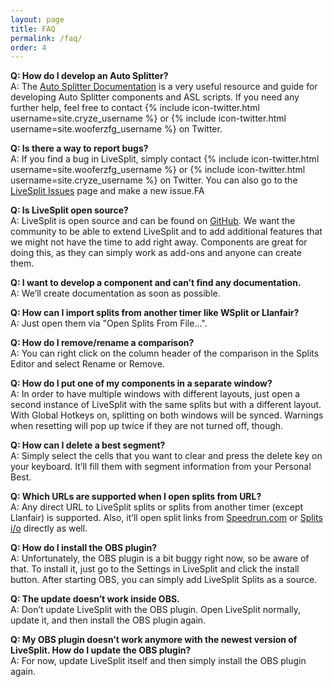 ```yaml
---
layout: page
title: FAQ
permalink: /faq/
order: 4
---
```

**Q: How do I develop an Auto Splitter?**  
A: The [Auto Splitter Documentation](https://github.com/LiveSplit/LiveSplit/blob/master/Documentation/Auto-Splitters.md) is a very useful resource and guide for developing Auto Splitter components and ASL scripts.
If you need any further help, feel free to contact {% include icon-twitter.html username=site.cryze_username %} or {% include icon-twitter.html username=site.wooferzfg_username %} on Twitter.

**Q: Is there a way to report bugs?**  
A: If you find a bug in LiveSplit, simply contact {% include icon-twitter.html username=site.wooferzfg_username %} or {% include icon-twitter.html username=site.cryze_username %} on Twitter.
You can also go to the [LiveSplit Issues](https://github.com/LiveSplit/LiveSplit/issues) page and make a new issue.FA

**Q: Is LiveSplit open source?**  
A: LiveSplit is open source and can be found on [GitHub](https://github.com/LiveSplit/LiveSplit).
We want the community to be able to extend LiveSplit and to add additional features that we might not have the time to add right away.
Components are great for doing this, as they can simply work as add-ons and anyone can create them.

**Q: I want to develop a component and can’t find any documentation.**  
A: We’ll create documentation as soon as possible.

**Q: How can I import splits from another timer like WSplit or Llanfair?**  
A: Just open them via "Open Splits From File…".

**Q: How do I remove/rename a comparison?**  
A: You can right click on the column header of the comparison in the Splits Editor and select Rename or Remove.

**Q: How do I put one of my components in a separate window?**  
A: In order to have multiple windows with different layouts, just open a second instance of LiveSplit with the same splits but with a different layout.
With Global Hotkeys on, splitting on both windows will be synced.
Warnings when resetting will pop up twice if they are not turned off, though.

**Q: How can I delete a best segment?**  
A: Simply select the cells that you want to clear and press the delete key on your keyboard.
It’ll fill them with segment information from your Personal Best.

**Q: Which URLs are supported when I open splits from URL?**  
A: Any direct URL to LiveSplit splits or splits from another timer (except Llanfair) is supported.
Also, it’ll open split links from [Speedrun.com](http://www.speedrun.com) or [Splits i/o](http://splits.io) directly as well.

**Q: How do I install the OBS plugin?**  
A: Unfortunately, the OBS plugin is a bit buggy right now, so be aware of that.
To install it, just go to the Settings in LiveSplit and click the install button.
After starting OBS, you can simply add LiveSplit Splits as a source.

**Q: The update doesn’t work inside OBS.**  
A: Don’t update LiveSplit with the OBS plugin.
Open LiveSplit normally, update it, and then install the OBS plugin again.

**Q: My OBS plugin doesn’t work anymore with the newest version of LiveSplit.
How do I update the OBS plugin?**  
A: For now, update LiveSplit itself and then simply install the OBS plugin again.